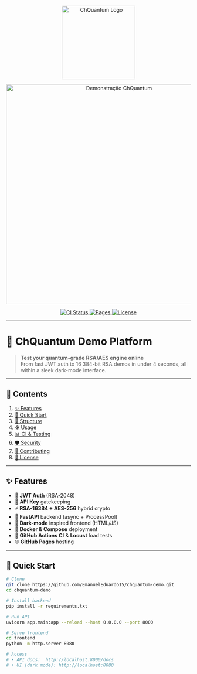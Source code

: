 <!-- ================== -->
<!--   ChQuantum Demo  -->
<!-- ================== -->

<p align="center">
  <!-- Logo PNG com fundo transparente, exibido sobre o fundo escuro do GitHub Dark Mode -->
  <img src="https://i.postimg.cc/XJF56tzt/Pilha-Eletromagn-tica.png" alt="ChQuantum Logo" width="200px" />
</p>

<p align="center">
  <!-- Imagem principal clicável -->
  <a href="https://postimg.cc/MvwJcJpg">
    <img src="https://i.postimg.cc/yYg1bV46/Privacy-zip-1.png" alt="Demonstração ChQuantum" width="600px" />
  </a>
</p>

<p align="center">
  <a href="https://github.com/your-user/chquantum-demo/actions">
    <img src="https://img.shields.io/github/actions/workflow/status/your-user/chquantum-demo/ci.yml?branch=main&style=for-the-badge&label=CI%20Status&logo=github" alt="CI Status">
  </a>
  <a href="https://your-user.github.io/chquantum-demo/">
    <img src="https://img.shields.io/badge/GitHub%20Pages-live-darkgreen?style=for-the-badge&logo=github-pages" alt="Pages">
  </a>
  <a href="LICENSE">
    <img src="https://img.shields.io/github/license/your-user/chquantum-demo?style=for-the-badge&logo=opensourceinitiative" alt="License">
  </a>
</p>

---

# 🚀 ChQuantum Demo Platform


> **Test your quantum-grade RSA/AES engine online**  
> From fast JWT auth to 16 384-bit RSA demos in under 4 seconds, all within a sleek dark-mode interface.

---

## 📖 Contents

1. [✨ Features](#-features)  
2. [🚀 Quick Start](#-quick-start)  
3. [📁 Structure](#-structure)  
4. [⚙️ Usage](#️-usage)  
5. [📊 CI & Testing](#-ci--testing)  
6. [🛡️ Security](#️-security)  
7. [🤝 Contributing](#-contributing)  
8. [📜 License](#-license)

---

## ✨ Features

- 🔐 **JWT Auth** (RSA-2048)  
- 🔑 **API Key** gatekeeping  
- ⚡ **RSA-16384 + AES-256** hybrid crypto  
- 📡 **FastAPI** backend (async + ProcessPool)  
- 🎨 **Dark-mode** inspired frontend (HTML/JS)  
- 🐳 **Docker & Compose** deployment  
- 🔧 **GitHub Actions CI** & **Locust** load tests  
- 🌐 **GitHub Pages** hosting

---

## 🚀 Quick Start

```bash
# Clone
git clone https://github.com/EmanuelEduardo15/chquantum-demo.git
cd chquantum-demo

# Install backend
pip install -r requirements.txt

# Run API
uvicorn app.main:app --reload --host 0.0.0.0 --port 8000

# Serve frontend
cd frontend
python -m http.server 8080

# Access
# • API docs:  http://localhost:8000/docs
# • UI (dark mode): http://localhost:8080
